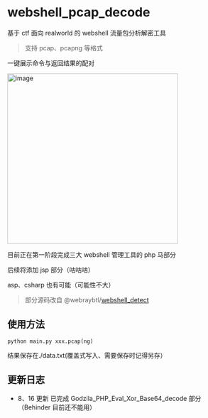 # webshell_pcap_decode

基于 ctf 面向 realworld 的 webshell 流量包分析解密工具

> 支持 pcap、pcapng 等格式

一键展示命令与返回结果的配对

<img width="384" alt="image" src="https://github.com/cns1rius/webshell_pcap_decode/assets/73370907/033c4370-20e7-45af-84fd-4fb2fd37a44b">

目前正在第一阶段完成三大 webshell 管理工具的 php 马部分

后续将添加 jsp 部分（咕咕咕）

asp、csharp 也有可能（可能性不大）

> 部分源码改自 @webraybtl/[webshell_detect](https://github.com/webraybtl/webshell_detect)

## 使用方法

`python main.py xxx.pcap(ng)`

结果保存在./data.txt(覆盖式写入、需要保存时记得另存）

## 更新日志

- 8、16 更新 已完成 Godzila_PHP_Eval_Xor_Base64_decode 部分（Behinder 目前还不能用）
